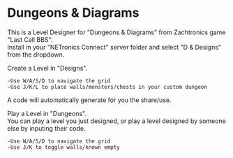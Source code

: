 # Dungeons &amp; Diagrams
This is a Level Designer for "Dungeons &amp; Diagrams" from Zachtronics game "Last Call BBS".<br>
Install in your "NETronics Connect" server folder and select "D & Designs" from the dropdown.


Create a Level in "Designs".<br>

	-Use W/A/S/D to navigate the grid
	-Use J/K/L to place walls/monsters/chests in your custom dungeon

A code will automatically generate for you the share/use.

Play a Level in "Dungeons".<br>
You can play a level you just designed, or play a level designed by someone else by inputing their code.

	-Use W/A/S/D to navigate the grid
	-Use J/K to toggle walls/known empty
